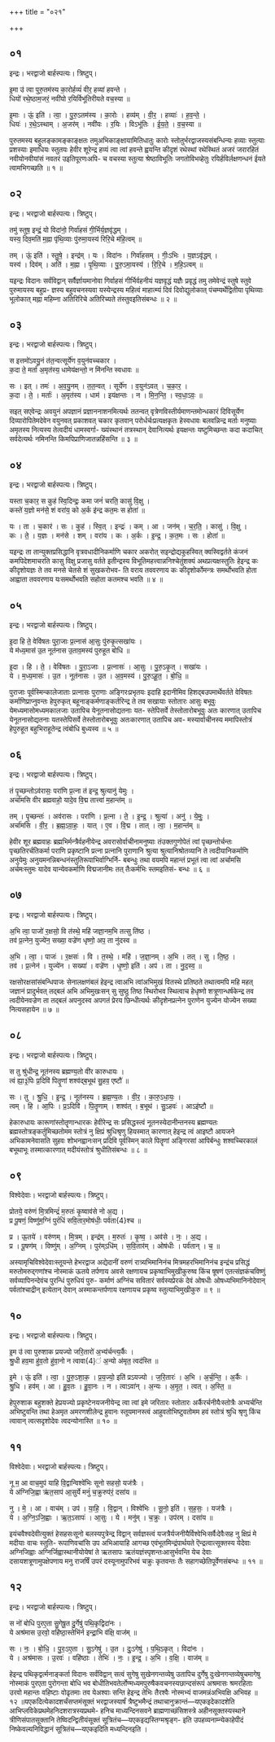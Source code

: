 +++
title = "०२१"

+++


## ०१
इन्द्रः। भरद्वाजो बार्हस्पत्यः। त्रिष्टुप्।

इ॒मा उ॑ त्वा पुरु॒तम॑स्य का॒रोर्हव्यं॑ वीर॒ हव्या॑ हवन्ते ।  
धियो॑ रथे॒ष्ठाम॒जरं॒ नवी॑यो र॒यिर्विभू॑तिरीयते वच॒स्या ॥

इ॒माः । ऊं॒ इति॑ । त्वा॒ । पु॒रु॒ऽतम॑स्य । का॒रोः । हव्य॑म् । वी॒र॒ । हव्याः॑ । ह॒व॒न्ते॒ ।  
धियः॑ । र॒थे॒ऽस्थाम् । अ॒जर॑म् । नवी॑यः । र॒यिः । विऽभू॑तिः । ई॒य॒ते॒ । व॒च॒स्या ॥

पुरुतमस्य बहुलङ्कामङ्काङ्क्षतः तमुअभिकाङ्क्षायामितिधातुः कारोः स्तोतुर्भरद्वाजस्यसंबन्धिन्यः हव्याः स्तुत्याः प्रशस्याः इमाधियः स्तुतयः हेवीर शूरेन्द्र हव्यं त्वा त्वां हवन्ते ह्वयन्ति कीदृशं रथेस्थां रथेस्थितं अजरं जरारहितं नवीयोनवीयांसं नवतरं उइतिपूरणःअपि- च वचस्या स्तुत्या श्रेष्ठाविभूतिः जगतोविभव्हेतुः रयिर्हविर्लक्षणन्धनं ईयते त्वामभिगच्छति ॥ १ ॥

## ०२
इन्द्रः। भरद्वाजो बार्हस्पत्यः। त्रिष्टुप्।

तमु॑ स्तुष॒ इन्द्रं॒ यो विदा॑नो॒ गिर्वा॑हसं गी॒र्भिर्य॒ज्ञवृ॑द्धम् ।  
यस्य॒ दिव॒मति॑ म॒ह्ना पृ॑थि॒व्याः पु॑रुमा॒यस्य॑ रिरि॒चे म॑हि॒त्वम् ॥

तम् । ऊं॒ इति॑ । स्तु॒षे॒ । इन्द्र॑म् । यः । विदा॑नः । गिर्वा॑हसम् । गीः॒ऽभिः । य॒ज्ञऽवृ॑द्धम् ।  
यस्य॑ । दिव॑म् । अति॑ । म॒ह्ना । पृ॒थि॒व्याः । पु॒रु॒ऽमा॒यस्य॑ । रि॒रि॒चे । म॒हि॒ऽत्वम् ॥

यइन्द्रः विदानः सर्वंविद्वान् सर्वैर्ज्ञायमानोवा गिर्वाहसं गीर्भिर्वहनीयं यज्ञवृद्धं यज्ञैः प्रवृद्धं तमु तमेवेन्द्रं स्तुषे स्तुवे पुरुमायस्य बहुप्र- ज्ञस्य बहुवचनस्यवा यस्येन्द्रस्य महित्वं माहात्म्यं दिवं दिवोद्युलोकात् पंचम्यर्थेद्वितीया पृथिव्याः भूलोकात् मह्ना महिम्ना अतिरिरिचे अतिरिच्यते तंस्तुवइतिसंबन्धः ॥ २ ॥

## ०३
इन्द्रः। भरद्वाजो बार्हस्पत्यः। त्रिष्टुप्।

स इत्तमो॑ऽवयु॒नं त॑त॒न्वत्सूर्ये॑ण व॒युन॑वच्चकार ।  
क॒दा ते॒ मर्ता॑ अ॒मृत॑स्य॒ धामेय॑क्षन्तो॒ न मि॑नन्ति स्वधावः ॥

सः । इत् । तमः॑ । अ॒व॒यु॒नम् । त॒त॒न्वत् । सूर्ये॑ण । व॒युन॑ऽवत् । च॒का॒र॒ ।  
क॒दा । ते॒ । मर्ताः॑ । अ॒मृत॑स्य । धाम॑ । इय॑क्षन्तः । न । मि॒न॒न्ति॒ । स्व॒धा॒ऽवः॒ ॥

सइत् सएवेन्द्रः अवयुनं अपज्ञानं प्रज्ञाननाशनमित्यर्थः ततन्वत् वृत्रेणविस्तीर्यमाणन्तमोन्धकारं दिविसूर्येण दिव्यारोपितेमदेवेन वयुनवत् प्रकाशवत् चकार कृतवान् परोर्धर्चःप्रत्यक्षकृतः हेस्वधावः बलवन्निन्द्र मर्ताः मनुष्याः अमृतस्य नित्यस्य तेत्वदीयं धामस्वर्गा- ख्यंस्थानं तत्रस्थान् देवानित्यर्थः इयक्षन्तः यष्टुमिच्छन्तः कदा कदाचित् सर्वदेत्यर्थः नमिनन्ति किमपिप्राणिजातन्नहिंसन्ति ॥ ३ ॥

## ०४
इन्द्रः। भरद्वाजो बार्हस्पत्यः। त्रिष्टुप्।

यस्ता च॒कार॒ स कुह॑ स्वि॒दिन्द्रः॒ कमा जनं॑ चरति॒ कासु॑ वि॒क्षु ।  
कस्ते॑ य॒ज्ञो मन॑से॒ शं वरा॑य॒ को अ॒र्क इ॑न्द्र कत॒मः स होता॑ ॥

यः । ता । च॒कार॑ । सः । कुह॑ । स्वि॒त् । इन्द्रः॑ । कम् । आ । जन॑म् । च॒र॒ति॒ । कासु॑ । वि॒क्षु ।  
कः । ते॒ । य॒ज्ञः । मन॑से । शम् । वरा॑य । कः । अ॒र्कः । इ॒न्द्र॒ । क॒त॒मः । सः । होता॑ ॥

यइन्द्रः ता तान्युक्तप्रसिद्धानि वृत्रवधादीनिकर्माणि चकार अकरोत् सइन्द्रोद्यकुहस्वित् क्वस्विद्वर्तते कंजनं कमपिदेशमाचरति कासु विक्षु प्रजासु वर्तते इतीन्द्रस्य विभूतिमहत्त्वान्ननिश्चेतुंशक्यं अथप्रत्यक्षस्तुतिः हेइन्द्र कः कीदृशोयज्ञः ते तव मनसे चेतसे शं सुखकरोभव- ति वराय तववरणाय कः कीदृशोर्कोमन्त्रः समर्थोभवति होता आह्वाता तववरणाय यःसमर्थोभवति सहोता कतमश्च भवति ॥ ४ ॥

## ०५
इन्द्रः। भरद्वाजो बार्हस्पत्यः। त्रिष्टुप्।

इ॒दा हि ते॒ वेवि॑षतः पुरा॒जाः प्र॒त्नास॑ आ॒सुः पु॑रुकृ॒त्सखा॑यः ।  
ये म॑ध्य॒मास॑ उ॒त नूत॑नास उ॒ताव॒मस्य॑ पुरुहूत बोधि ॥

इ॒दा । हि । ते॒ । वेवि॑षतः । पु॒रा॒ऽजाः । प्र॒त्नासः॑ । आ॒सुः । पु॒रु॒ऽकृ॒त् । सखा॑यः ।  
ये । म॒ध्य॒मासः॑ । उ॒त । नूत॑नासः । उ॒त । अ॒व॒मस्य॑ । पु॒रु॒ऽहू॒त॒ । बो॒धि॒ ॥

पुराजाः पूर्वस्मिन्कालेजाताः प्रत्नासः पुराणाः अङ्गिरःप्रभृतयः इदाहि इदानीमिव हिशद्बउपमार्थेवर्तते वेविषतः कर्माणिप्राप्नुवन्तः हेपुरुकृत् बहूनाङ्कर्मणाङ्कर्तरिन्द्र ते तव सखायाः स्तोतारः आसुः बभूवुः येमध्यमासोमध्यमकालजाः उतापिच येनूतनासोद्यतनाः यत- स्तेपिसर्वे तेस्तोतारोबभूवुः अतः कारणात् उतापिच येनूतनासोद्यतनाः यतस्तेपिसर्वे तेस्तोतारोबभूवुः अतःकारणात् उतापिच अव- मस्यार्वाचीनस्य ममापिस्तोत्रं हेपुरुहूत बहुभिराहूतेन्द्र त्वंबोधि बुध्यस्व ॥ ५ ॥

## ०६
इन्द्रः। भरद्वाजो बार्हस्पत्यः। त्रिष्टुप्।

तं पृ॒च्छन्तोऽव॑रासः॒ परा॑णि प्र॒त्ना त॑ इन्द्र॒ श्रुत्यानु॑ येमुः ।  
अर्चा॑मसि वीर ब्रह्मवाहो॒ यादे॒व वि॒द्म तात्त्वा॑ म॒हान्त॑म् ॥

तम् । पृ॒च्छन्तः॑ । अव॑रासः । परा॑णि । प्र॒त्ना । ते॒ । इ॒न्द्र॒ । श्रुत्या॑ । अनु॑ । ये॒मुः॒ ।  
अर्चा॑मसि । वी॒र॒ । ब्र॒ह्म॒ऽवा॒हः॒ । यात् । ए॒व । वि॒द्म । तात् । त्वा॒ । म॒हान्त॑म् ॥

हेवीर शूर ब्रह्मवाहः ब्रह्मभिर्मन्त्रैर्वहनीयेन्द्र अवरासोर्वाचीनामनुष्याः तंउक्तगुणोपेतं त्वां पृच्छन्तोर्चन्तः पृच्छतिरर्चतिकर्मा पराणि प्रकृष्टानि प्रत्ना प्रत्नानि पुराणानि श्रुत्या श्रुत्यानिश्रोतव्यानि ते त्वदीयानिकर्माणि अनुयेमुः अनुयमनन्निबन्धनंस्तुतिरूपाभिर्वाग्भिर्नि- बबन्धुः तथा वयमपि महान्तं प्रभूतं त्वा त्वां अर्चामसि अर्चमःस्तुमः यादेव यान्येवकर्माणि विद्मजानीमः तत् तैःकर्मभिः स्तमइतिसं- बन्धः ॥ ६ ॥

## ०७
इन्द्रः। भरद्वाजो बार्हस्पत्यः। त्रिष्टुप्।

अ॒भि त्वा॒ पाजो॑ र॒क्षसो॒ वि त॑स्थे॒ महि॑ जज्ञा॒नम॒भि तत्सु ति॑ष्ठ ।  
तव॑ प्र॒त्नेन॒ युज्ये॑न॒ सख्या॒ वज्रे॑ण धृष्णो॒ अप॒ ता नु॑दस्व ॥

अ॒भि । त्वा॒ । पाजः॑ । र॒क्षसः॑ । वि । त॒स्थे॒ । महि॑ । ज॒ज्ञा॒नम् । अ॒भि । तत् । सु । ति॒ष्ठ॒ ।  
तव॑ । प्र॒त्नेन॑ । युज्ये॑न । सख्या॑ । वज्रे॑ण । धृ॒ष्णो॒ इति॑ । अप॑ । ता । नु॒द॒स्व॒ ॥

रक्षसोरक्षसांसंबन्धिपाजः सेनालक्षणंबलं हेइन्द्र त्वाअभि त्वांअभिमुखं वितस्थे प्रतिष्ठते तथात्वमपि महि महत् जज्ञानं प्रादुर्भवत् तद्बलं अभि अभिमुखःसन् सु सुष्ठु तिष्ठ स्थिरोभव स्थित्वाच हेधृष्णो शत्रूणान्धर्षकेन्द्र तव त्वदीयेनवज्रेण ता तद्बलं अपनुदस्व अपगतं प्रेरय छिन्धीत्यर्थः कीदृशेनप्रत्नेन पुराणेन युज्येन योज्येन सख्या नित्यसहायेन ॥ ७ ॥

## ०८
इन्द्रः। भरद्वाजो बार्हस्पत्यः। त्रिष्टुप्।

स तु श्रु॑धीन्द्र॒ नूत॑नस्य ब्रह्मण्य॒तो वी॑र कारुधायः ।  
त्वं ह्या॒३॒॑पिः प्र॒दिवि॑ पितॄ॒णां शश्व॑द्ब॒भूथ॑ सु॒हव॒ एष्टौ॑ ॥

सः । तु । श्रु॒धि॒ । इ॒न्द्र॒ । नूत॑नस्य । ब्र॒ह्म॒ण्य॒तः । वी॒र॒ । का॒रु॒ऽधा॒यः॒ ।  
त्वम् । हि । आ॒पिः । प्र॒ऽदिवि॑ । पि॒तॄ॒णाम् । शश्व॑त् । ब॒भूथ॑ । सु॒ऽहवः॑ । आऽइ॑ष्टौ ॥

हेकारुधायः कारूणांस्तोतॄणान्धारकः हेवीरेन्द्र सः प्रसिद्धस्त्वं नूतनस्येदानीन्तनस्य ब्रह्मण्यतः ब्रह्मस्तोत्रङ्कर्तुमिच्छतोमम स्तोत्रं नु क्षिप्रं श्रुधिश्रृणु हियस्मात् कारणात् हेइन्द्र त्वं आइष्टौ आयजने अभिकामनेवासति सुहवः शोभनह्वानःसन् प्रदिवि पूर्वस्मिन् काले पितॄणां अङ्गिरसां आपिर्बन्धुः शश्वच्चिरकालं बभूथाभूः तस्मात्कारणात् मदीयंस्तोत्रं श्रुधीतिसंबन्धः ॥ ८ ॥

## ०९
विश्वेदेवाः। भरद्वाजो बार्हस्पत्यः। त्रिष्टुप्।

प्रोतये॒ वरु॑णं मि॒त्रमिन्द्रं॑ म॒रुतः॑ कृ॒ष्वाव॑से नो अ॒द्य ।  
प्र पू॒षणं॒ विष्णु॑म॒ग्निं पुरं॑धिं सवि॒तार॒मोष॑धीः॒ पर्व॑ता{4}श्च ॥

प्र । ऊ॒तये॑ । वरु॑णम् । मि॒त्रम् । इन्द्र॑म् । म॒रुतः॑ । कृ॒ष्व॒ । अव॑से । नः॒ । अ॒द्य ।  
प्र । पू॒षण॑म् । विष्णु॑म् । अ॒ग्निम् । पुर॑म्ऽधि॑म् । स॒वि॒तार॑म् । ओष॑धीः । पर्व॑तान् । च॒ ॥

अस्यामृचिविश्वेदेवाःस्तूयन्ते हेभरद्वाज अद्येदानीं वरुणं रात्र्यभिमानिनंच मित्रमहरभिमानिनंच इन्द्रंच प्रसिद्धं मरुतोमरुद्गणांश्च नोस्माकं ऊतये तर्पणाय अवसे रक्षणायच प्रकृष्वाभिमुखीकुरुष्व किंच षूषणं एतत्संज्ञकंचविष्णुं सर्वव्यापिनन्देवंच पुरन्धिं पुरुधियं पुरु- कर्माणं अग्निंच सवितारं सर्वस्यप्रेरकं देवं ओषधीः ओषध्यभिमानिनोदेवान् पर्वतांश्चाद्रीन् इत्येतान् देवान् अस्माकन्तर्पणाय रक्षणायच प्रकृष्व स्तुत्याभिमुखीकुरु ॥ ९ ॥

## १०
इन्द्रः। भरद्वाजो बार्हस्पत्यः। त्रिष्टुप्।

इ॒म उ॑ त्वा पुरुशाक प्रयज्यो जरि॒तारो॑ अ॒भ्य॑र्चन्त्य॒र्कैः ।  
श्रु॒धी हव॒मा हु॑व॒तो हु॑वा॒नो न त्वावा{4}॑ अ॒न्यो अ॑मृत॒ त्वद॑स्ति ॥

इ॒मे । ऊं॒ इति॑ । त्वा॒ । पु॒रु॒ऽशा॒क॒ । प्र॒य॒ज्यो॒ इति॑ प्रऽयज्यो । ज॒रि॒तारः॑ । अ॒भि । अ॒र्च॒न्ति॒ । अ॒र्कैः ।  
श्रु॒धि । हव॑म् । आ । हु॒व॒तः । हु॒वा॒नः । न । त्वाऽवा॑न् । अ॒न्यः । अ॒मृ॒त॒ । त्वत् । अ॒स्ति॒ ॥

हेपुरुशाक बहुशक्ते हेप्रयज्यो प्रकृष्टेनयजनीयेन्द्र त्वा त्वां इमे जरितारः स्तोतारः अर्कैरर्चनीयैःस्तोत्रैः अभ्यर्चन्ति अभिष्टुवन्ति तथा हेअमृत अमरणशीलेन्द्र हुवानः स्तूयमानस्त्वं आहुवतोभिष्टुवतोमम हवं स्तोत्रं श्रुधि श्रृणु किंच त्वावान् त्वत्सदृशोदेवः त्वदन्योनास्ति ॥ १० ॥

## ११
विश्वेदेवाः। भरद्वाजो बार्हस्पत्यः। त्रिष्टुप्।

नू म॒ आ वाच॒मुप॑ याहि वि॒द्वान्विश्वे॑भिः सूनो सहसो॒ यज॑त्रैः ।  
ये अ॑ग्निजि॒ह्वा ऋ॑त॒साप॑ आ॒सुर्ये मनुं॑ च॒क्रुरुप॑रं॒ दसा॑य ॥

नु । मे॒ । आ । वाच॑म् । उप॑ । या॒हि॒ । वि॒द्वान् । विश्वे॑भिः । सू॒नो॒ इति॑ । स॒ह॒सः॒ । यज॑त्रैः ।  
ये । अ॒ग्नि॒ऽजि॒ह्वाः । ऋ॒त॒ऽसापः॑ । आ॒सुः । ये । मनु॑म् । च॒क्रुः । उप॑रम् । दसा॑य ॥

इयंचवैश्वदेवीत्युक्तं हेसहसःसूनो बलस्यपुत्रेन्द्र विद्वान् सर्वज्ञस्त्वं यजत्रैर्यजनीयैर्विश्वेभिःसर्वैःदेवैःसह नु क्षिप्रं मे मदीयाः वाचः स्तुति- रूपाणिवचांसि उप अभिआयाहि आगच्छ एवंभूतमिन्द्रंपार्थयते ऎन्द्रत्वात्सूक्तस्य येदेवाः अग्निजिह्वाः अग्निर्जिह्वास्थानीयोयेषां ते ऋतसापः ऋतंयज्ञंस्पृशन्तःआसुर्भवन्ति येच देवाः दसायशत्रूणामुपक्षेपणाय मनु राजर्षिं उपरं दस्यूनामुपरिभवं चक्रुः कृतवन्तः तैः सहागच्छेतिपूर्वेणसंबन्धः ॥ ११ ॥

## १२
इन्द्रः। भरद्वाजो बार्हस्पत्यः। त्रिष्टुप्।

स नो॑ बोधि पुरए॒ता सु॒गेषू॒त दु॒र्गेषु॑ पथि॒कृद्विदा॑नः ।  
ये अश्र॑मास उ॒रवो॒ वहि॑ष्ठा॒स्तेभि॑र्न इन्द्रा॒भि व॑क्षि॒ वाज॑म् ॥

सः । नः॒ । बो॒धि॒ । पु॒रः॒ऽए॒ता । सु॒ऽगेषु॑ । उ॒त । दुः॒ऽगेषु॑ । प॒थि॒ऽकृत् । विदा॑नः ।  
ये । अश्र॑मासः । उ॒रवः॑ । वहि॑ष्ठाः । तेभिः॑ । नः॒ । इ॒न्द्र॒ । अ॒भि । व॒क्षि॒ । वाज॑म् ॥

हेइन्द्र पथिकृद्वर्त्मनाङ्कर्ता विदानः सर्वंविद्वान् सत्वं सुगेषु सुखेनगन्तव्येषु उतापिच दुर्गेषु दुःखेनगन्तव्येषुचमागेषु नोस्माकं पुरएता पुरोगन्ता बोधि भव बोधीतिभवतेर्लोण्मध्यमपुरुषैकवचनस्यछान्दसंरूपं अश्रमासः श्रमरहिताः उरवो महान्तः वहिष्टाः वोढृतमाः तव येअश्वाः सन्ति हेइन्द्र तेभिः तैरश्वैः नोस्मभ्यं वाजमन्नंअभिवक्षि अभिवह ॥ १२ ॥यएकदित्येकादशर्चंसप्तमंसूक्तं भरद्वाजस्यार्षं त्रैष्टुभमैन्द्रं तथाचानुक्रान्तं—यएकइदेकादशेति आभिप्लविकेप्रथमेहनिदशरात्रस्यप्रथमे- हनिच माध्यन्दिनसवने ब्राह्मणाच्छंसिशस्त्रे अहीनसूक्तस्यस्थाने त्रीणिसंपातसूक्तानि तेष्विदन्द्वितीयंसूक्तं सूत्रितंच—यएकइद्यस्तिग्मश्रृङ्ग- इति उपहव्यनाम्न्येकाहेपीदं निष्केवल्यनिविद्धानं सूत्रितंच—यएकइदिति मध्यन्दिनइति ।